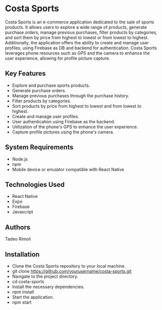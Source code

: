 
# Costa Sports

Costa Sports is an e-commerce application dedicated to the sale of sports products. It allows users to explore a wide range of products, generate purchase orders, manage previous purchases, filter products by categories, and sort them by price from highest to lowest or from lowest to highest. Additionally, the application offers the ability to create and manage user profiles, using Firebase as DB and backend for authentication. Costa Sports leverages phone resources such as GPS and the camera to enhance the user experience, allowing for profile picture capture.

## Key Features

- Explore and purchase sports products.
- Generate purchase orders.
- Manage previous purchases through the purchase history.
- Filter products by categories.
- Sort products by price from highest to lowest and from lowest to highest.
- Create and manage user profiles.
- User authentication using Firebase as the backend.
- Utilization of the phone's GPS to enhance the user experience.
- Capture profile pictures using the phone's camera.
## System Requirements

- Node.js
- npm
- Mobile device or emulator compatible with React Native
## Technologies Used

- React Native
- Expo
- Firebase
- Javascript
## Authors

Tadeo Rimoli
## Installation

- Clone the Costa Sports repository to your local machine.
- git clone https://github.com/yourusername/costa-sports.git
- Navigate to the project directory.
- cd costa-sports
- Install the necessary dependencies.
- npm install
- Start the application.
- npm start
